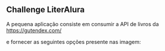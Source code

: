 ## Challenge LiterAlura

A pequena aplicação consiste em consumir a API de livros da https://gutendex.com/

e fornecer as seguintes opções presente nas imagem:
